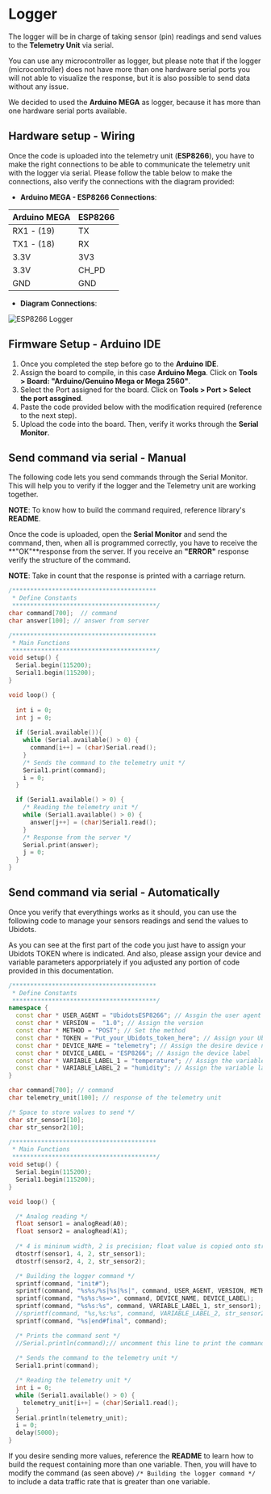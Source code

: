 # Logger 

The logger will be in charge of taking sensor (pin) readings and send values to the **Telemetry Unit** via serial. 

You can use any microcontroller as logger, but please note that if the logger (microcontroller) does not have more than one hardware serial ports you will not able to visualize the response, but it is also possible to send data without any issue.

We decided to used the **Arduino MEGA** as logger, because it has more than one hardware serial ports available. 

## Hardware setup - Wiring

Once the code is uploaded into the telemetry unit (**ESP8266**), you have to make the right connections to be able to communicate the telemetry unit with the logger via serial. Please follow the table below to make the connections, also verify the connections with the diagram provided:

* **Arduino MEGA - ESP8266 Connections**:

Arduino MEGA | ESP8266
-------------|---------
RX1 - (19) | TX
TX1 - (18) | RX 
3.3V | 3V3
3.3V | CH_PD 
GND | GND

* **Diagram Connections**:

![ESP8266 Logger](https://cdn2.hubspot.net/hubfs/329717/Documentation%20files/images/ArduinoMEGA_ESP8266_Logger.png) 


## Firmware Setup - Arduino IDE 

1. Once you completed the step before go to the **Arduino IDE**.
2. Assign the board to compile, in this case **Arduino Mega**. Click on **Tools > Board: "Arduino/Genuino Mega or Mega 2560"**.
3. Select the Port assigned for the board. Click on **Tools > Port > Select the port assgined**.
4. Paste the code provided below with the modification required (reference to the next step).
5. Upload the code into the board. Then, verify it works through the **Serial Monitor**. 

## Send command via serial - Manual 

The following code lets you send commands through the Serial Monitor. This will help you to verify if the logger and the Telemetry unit are working together. 

**NOTE**: To know how to build the command required, reference library's **README**. 

Once the code is uploaded, open the **Serial Monitor** and send the command, then, when all is programmed correctly, you have to receive the **"OK"**response from the server. If you receive an **"ERROR"** response verify the structure of the command.

**NOTE**: Take in count that the response is printed with a carriage return.

```c++
/****************************************
 * Define Constants
 ****************************************/
char command[700];  // command
char answer[100]; // answer from server

/****************************************
 * Main Functions
 ****************************************/ 
void setup() {
  Serial.begin(115200);
  Serial1.begin(115200);
}

void loop() {
  
  int i = 0;
  int j = 0;
  
  if (Serial.available()){
    while (Serial.available() > 0) {
      command[i++] = (char)Serial.read();
    }  
    /* Sends the command to the telemetry unit */
    Serial1.print(command); 
    i = 0;
  } 

  if (Serial1.available() > 0) {
    /* Reading the telemetry unit */
    while (Serial1.available() > 0) {
      answer[j++] = (char)Serial1.read();
    }
    /* Response from the server */
    Serial.print(answer);
    j = 0;
  }
}
```

## Send command via serial - Automatically 

Once you verify that everythings works as it should, you can use the following code to manage your sensors readings and send the values to Ubidots.

As you can see at the first part of the code you just have to assign your Ubidots TOKEN where is indicated. And also, please assign your device and variable parameters apporpriately if you adjusted any portion of code provided in this documentation. 

```c++
/****************************************
 * Define Constants
 ****************************************/
namespace {
  const char * USER_AGENT = "UbidotsESP8266"; // Assgin the user agent
  const char * VERSION =  "1.0"; // Assign the version 
  const char * METHOD = "POST"; // Set the method
  const char * TOKEN = "Put_your_Ubidots_token_here"; // Assign your Ubidots TOKEN
  const char * DEVICE_NAME = "telemetry"; // Assign the desire device name 
  const char * DEVICE_LABEL = "ESP8266"; // Assign the device label 
  const char * VARIABLE_LABEL_1 = "temperature"; // Assign the variable label 
  const char * VARIABLE_LABEL_2 = "humidity"; // Assign the variable label
}

char command[700]; // command
char telemetry_unit[100]; // response of the telemetry unit

/* Space to store values to send */
char str_sensor1[10];
char str_sensor2[10];

/****************************************
 * Main Functions
 ****************************************/ 
void setup() {
  Serial.begin(115200);
  Serial1.begin(115200);
}

void loop() {

  /* Analog reading */ 
  float sensor1 = analogRead(A0);
  float sensor2 = analogRead(A1);
  
  /* 4 is mininum width, 2 is precision; float value is copied onto str_sensor*/
  dtostrf(sensor1, 4, 2, str_sensor1);
  dtostrf(sensor2, 4, 2, str_sensor2);

  /* Building the logger command */ 
  sprintf(command, "init#");
  sprintf(command, "%s%s/%s|%s|%s|", command, USER_AGENT, VERSION, METHOD, TOKEN);
  sprintf(command, "%s%s:%s=>", command, DEVICE_NAME, DEVICE_LABEL);
  sprintf(command, "%s%s:%s", command, VARIABLE_LABEL_1, str_sensor1);
  //sprintf(command, "%s,%s:%s", command, VARIABLE_LABEL_2, str_sensor2); // uncomment this line to send sensor 2 values
  sprintf(command, "%s|end#final", command);

  /* Prints the command sent */
  //Serial.println(command);// uncomment this line to print the command
  
  /* Sends the command to the telemetry unit */
  Serial1.print(command);

  /* Reading the telemetry unit */
  int i = 0;
  while (Serial1.available() > 0) {
    telemetry_unit[i++] = (char)Serial1.read(); 
  }
  Serial.println(telemetry_unit);
  i = 0;
  delay(5000);
}
```

If you desire sending more values, reference the **README** to learn how to build the request containing more than one variable. Then, you will have to modify the command (as seen above) `/* Building the logger command */` to include a data traffic rate that is greater than one variable.
